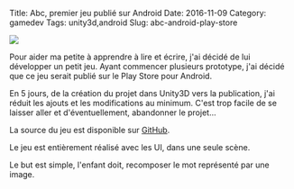 Title: Abc, premier jeu publié sur Android
Date: 2016-11-09
Category: gamedev
Tags: unity3d,android
Slug: abc-android-play-store

![](/images/abc.png)

Pour aider ma petite à apprendre à lire et écrire, j'ai décidé de lui développer un petit jeu. Ayant commencer plusieurs prototype, j'ai décidé que ce jeu serait publié sur le Play Store pour Android.

En 5 jours, de la création du projet dans Unity3D vers la publication, j'ai réduit les ajouts et les modifications au minimum. C'est trop facile de se laisser aller et d'éventuellement, abandonner le projet...

La source du jeu est disponible sur [GitHub](https://github.com/birkoss/Lettres).

Le jeu est entièrement réalisé avec les UI, dans une seule scène.

Le but est simple, l'enfant doit, recomposer le mot représenté par une image.
